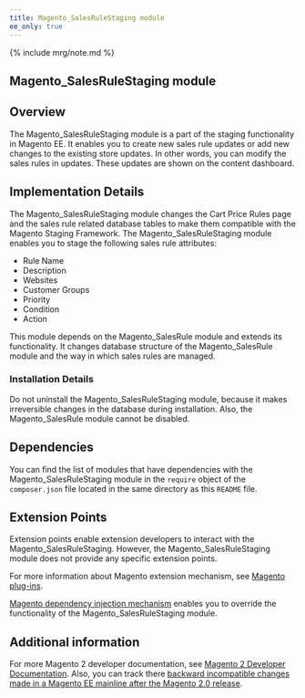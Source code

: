 ```yaml
---
title: Magento_SalesRuleStaging module
ee_only: true
---
```


{% include mrg/note.md %}

<h2>Magento_SalesRuleStaging module</h2>

## Overview

The Magento_SalesRuleStaging module is a part of the staging functionality in Magento EE. It enables you to create new sales rule updates or add new changes to the existing store updates. In other words, you can modify the sales rules in updates. These updates are shown on the content dashboard.

## Implementation Details

The Magento_SalesRuleStaging module changes the Cart Price Rules page and the sales rule related database tables to make them compatible with the Magento Staging Framework. 
The Magento_SalesRuleStaging module enables you to stage the following sales rule attributes:

- Rule Name
- Description
- Websites
- Customer Groups
- Priority
- Condition
- Action

This module depends on the Magento_SalesRule module and extends its functionality. It changes database structure of the Magento_SalesRule module and the way in which sales rules are managed.
 
### Installation Details
 
Do not uninstall the Magento_SalesRuleStaging module, because it makes irreversible changes in the database during installation. Also, the Magento_SalesRule module cannot be disabled.

## Dependencies

You can find the list of modules that have dependencies with the Magento_SalesRuleStaging module in the `require` object of the `composer.json` file located in the same directory as this `README` file.

## Extension Points

Extension points enable extension developers to interact with the Magento_SalesRuleStaging. However, the Magento_SalesRuleStaging module does not provide any specific extension points.

For more information about Magento extension mechanism, see [Magento plug-ins]({{site.baseurl}}/guides/v2.1/extension-dev-guide/plugins.html).

[Magento dependency injection mechanism]({{site.baseurl}}/guides/v2.1/extension-dev-guide/depend-inj.html) enables you to override the functionality of the Magento_SalesRuleStaging module.

## Additional information

For more Magento 2 developer documentation, see [Magento 2 Developer Documentation]({{site.baseurl}}). Also, you can track there [backward incompatible changes made in a Magento EE mainline after the Magento 2.0 release]({{site.baseurl}}/guides/v2.0/release-notes/changes/ee_changes.html).

